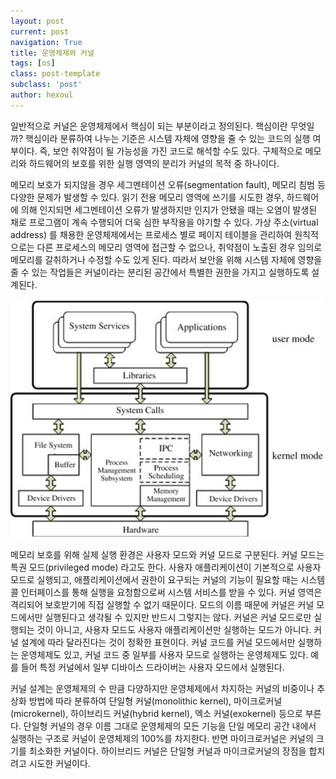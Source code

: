 ```yaml
---
layout: post
current: post
navigation: True
title: 운영체제와 커널
tags: [os]
class: post-template
subclass: 'post'
author: hexoul
---
```


일반적으로 커널은 운영체제에서 핵심이 되는 부분이라고 정의된다. 핵심이란 무엇일까? 핵심이라 분류하여 나누는 기준은 시스템 자체에 영향을 줄 수 있는 코드의 실행 여부이다. 즉, 보안 취약점이 될 가능성을 가진 코드로 해석할 수도 있다. 구체적으로 메모리와 하드웨어의 보호를 위한 실행 영역의 분리가 커널의 목적 중 하나이다.

메모리 보호가 되지않을 경우 세그멘테이션 오류(segmentation fault), 메모리 침범 등 다양한 문제가 발생할 수 있다. 읽기 전용 메모리 영역에 쓰기를 시도한 경우, 하드웨어에 의해 인지되면 세그멘테이션 오류가 발생하지만 인지가 안됐을 때는 오염이 발생된 채로 프로그램이 계속 수행되어 더욱 심한 부작용을 야기할 수 있다. 가상 주소(virtual address) 를 채용한 운영체제에서는 프로세스 별로 페이지 테이블을 관리하여 원칙적으로는 다른 프로세스의 메모리 영역에 접근할 수 없으나, 취약점이 노출된 경우 임의로 메모리를 갈취하거나 수정할 수도 있게 된다. 따라서 보안을 위해 시스템 자체에 영향을 줄 수 있는 작업들은 커널이라는 분리된 공간에서 특별한 권한을 가지고 실행하도록 설계된다.

<img width=500 src="assets/images/os-n-kernel-fig1.jpeg">

메모리 보호를 위해 실제 실행 환경은 사용자 모드와 커널 모드로 구분된다. 커널 모드는 특권 모드(privileged mode) 라고도 한다. 사용자 애플리케이션이 기본적으로 사용자 모드로 실행되고, 애플리케이션에서 권한이 요구되는 커널의 기능이 필요할 때는 시스템 콜 인터페이스를 통해 실행을 요청함으로써 시스템 서비스를 받을 수 있다. 커널 영역은 격리되어 보호받기에 직접 실행할 수 없기 때문이다.
모드의 이름 때문에 커널은 커널 모드에서만 실행된다고 생각될 수 있지만 반드시 그렇지는 않다. 커널은 커널 모드로만 실행되는 것이 아니고, 사용자 모드도 사용자 애플리케이션만 실행하는 모드가 아니다. 커널 설계에 따라 달라진다는 것이 정확한 표현이다. 커널 코드를 커널 모드에서만 실행하는 운영체제도 있고, 커널 코드 중 일부를 사용자 모드로 실행하는 운영체제도 있다. 예를 들어 특정 커널에서 일부 디바이스 드라이버는 사용자 모드에서 실행된다.

커널 설계는 운영체제의 수 만큼 다양하지만 운영체제에서 차지하는 커널의 비중이나 추상화 방법에 따라 분류하여 단일형 커널(monolithic kernel), 마이크로커널(microkernel), 하이브리드 커널(hybrid kernel), 엑소 커널(exokernel) 등으로 부른다. 단일형 커널의 경우 이름 그대로 운영체제의 모든 기능을 단일 메모리 공간 내에서 실행하는 구조로 커널이 운영체제의 100%를 차지한다. 반면 마이크로커널은 커널의 크기를 최소화한 커널이다. 하이브리드 커널은 단일형 커널과 마이크로커널의 장점을 합치려고 시도한 커널이다.

